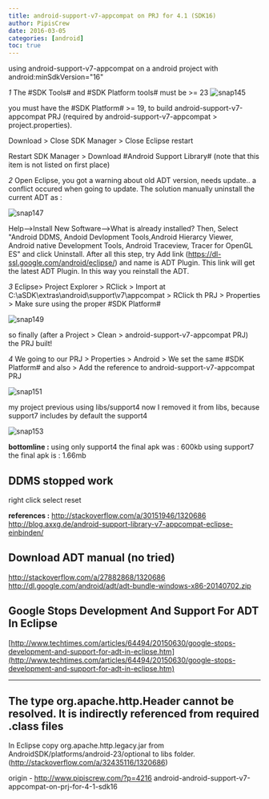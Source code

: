 ```yaml
---
title: android-support-v7-appcompat on PRJ for 4.1 (SDK16)
author: PipisCrew
date: 2016-03-05
categories: [android]
toc: true
---
```


using android-support-v7-appcompat on a android project with android:minSdkVersion="16"

*1*
The #SDK Tools# and #SDK Platform tools# must be >= 23
![snap145](https://www.pipiscrew.com/wp-content/uploads/2016/03/snap145.png)

you must have the #SDK Platform# >= 19, to build android-support-v7-appcompat PRJ (required by android-support-v7-appcompat > project.properties).

Download > Close SDK Manager > Close Eclipse restart

Restart SDK Manager > Download #Android Support Library# (note that this item is not listed on first place)

*2*
Open Eclipse, you got a warning about old ADT version, needs update.. a conflict occured when going to update. The solution manually uninstall the current ADT as :

![snap147](https://www.pipiscrew.com/wp-content/uploads/2016/03/snap147.png)

Help-->Install New Software-->What is already installed?
Then, Select "Android DDMS, Andoid Devlopment Tools,Android Hierarcy Viewer, Android native Development Tools, Android Traceview, Tracer for OpenGL ES" and click Uninstall.
After all this step, try Add link (https://dl-ssl.google.com/android/eclipse/) and name is ADT Plugin. This link will get the latest ADT Plugin. In this way you reinstall the ADT.

*3*
Eclipse> Project Explorer > RClick > Import at C:\aSDK\extras\android\support\v7\appcompat > RClick th PRJ > Properties > Make sure using the proper #SDK Platform#

![snap149](https://www.pipiscrew.com/wp-content/uploads/2016/03/snap149.png)

so finally (after a Project > Clean > android-support-v7-appcompat PRJ) the PRJ built!

*4*
We going to our PRJ > Properties > Android > We set the same #SDK Platform# and also > Add the reference to android-support-v7-appcompat PRJ

![snap151](https://www.pipiscrew.com/wp-content/uploads/2016/03/snap151.png)

my project previous using libs/support4 now I removed it from libs, because support7 includes by default the support4

![snap153](https://www.pipiscrew.com/wp-content/uploads/2016/03/snap153.png)

**bottomline :**
using only support4 the final apk was : 600kb
using support7 the final apk is : 1.66mb

## DDMS stopped work

right click select reset

**references :**
http://stackoverflow.com/a/30151946/1320686
http://blog.axxg.de/android-support-library-v7-appcompat-eclipse-einbinden/

## Download ADT manual (no tried)

http://stackoverflow.com/a/27882868/1320686 
http://dl.google.com/android/adt/adt-bundle-windows-x86-20140702.zip

## Google Stops Development And Support For ADT In Eclipse

[http://www.techtimes.com/articles/64494/20150630/google-stops-development-and-support-for-adt-in-eclipse.htm](http://www.techtimes.com/articles/64494/20150630/google-stops-development-and-support-for-adt-in-eclipse.htm)

* * *

## The type org.apache.http.Header cannot be resolved. It is indirectly referenced from required .class files

In Eclipse copy org.apache.http.legacy.jar from AndroidSDK/platforms/android-23/optional to libs folder. (http://stackoverflow.com/a/32435116/1320686)

origin - http://www.pipiscrew.com/?p=4216 android-android-support-v7-appcompat-on-prj-for-4-1-sdk16